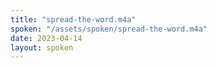 ```yaml
---
title: "spread-the-word.m4a"
spoken: "/assets/spoken/spread-the-word.m4a"
date: 2023-04-14
layout: spoken
---
```

